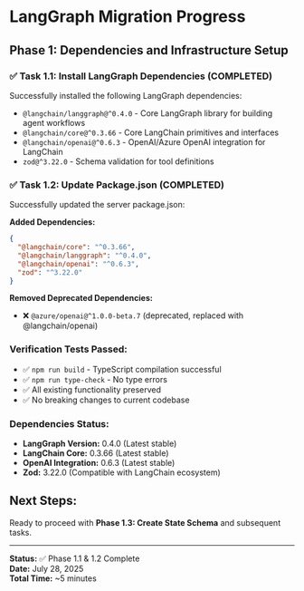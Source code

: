 # LangGraph Migration Progress

## Phase 1: Dependencies and Infrastructure Setup

### ✅ Task 1.1: Install LangGraph Dependencies (COMPLETED)

Successfully installed the following LangGraph dependencies:

- `@langchain/langgraph@^0.4.0` - Core LangGraph library for building agent workflows
- `@langchain/core@^0.3.66` - Core LangChain primitives and interfaces
- `@langchain/openai@^0.6.3` - OpenAI/Azure OpenAI integration for LangChain
- `zod@^3.22.0` - Schema validation for tool definitions

### ✅ Task 1.2: Update Package.json (COMPLETED)

Successfully updated the server package.json:

**Added Dependencies:**
```json
{
  "@langchain/core": "^0.3.66",
  "@langchain/langgraph": "^0.4.0", 
  "@langchain/openai": "^0.6.3",
  "zod": "^3.22.0"
}
```

**Removed Deprecated Dependencies:**
- ❌ `@azure/openai@^1.0.0-beta.7` (deprecated, replaced with @langchain/openai)

### Verification Tests Passed:
- ✅ `npm run build` - TypeScript compilation successful
- ✅ `npm run type-check` - No type errors
- ✅ All existing functionality preserved
- ✅ No breaking changes to current codebase

### Dependencies Status:
- **LangGraph Version:** 0.4.0 (Latest stable)
- **LangChain Core:** 0.3.66 (Latest stable)  
- **OpenAI Integration:** 0.6.3 (Latest stable)
- **Zod:** 3.22.0 (Compatible with LangChain ecosystem)

## Next Steps:
Ready to proceed with **Phase 1.3: Create State Schema** and subsequent tasks.

---
**Status:** ✅ Phase 1.1 & 1.2 Complete  
**Date:** July 28, 2025  
**Total Time:** ~5 minutes
